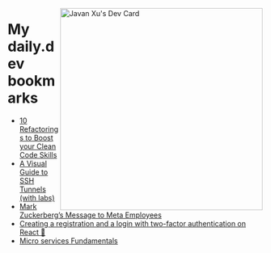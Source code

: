 
<a href="https://app.daily.dev/JavanXU"><img align="right" src="https://api.daily.dev/devcards/e45a150971844cd6959a94bb94e861ea.png?r=quw" width="400" alt="Javan Xu's Dev Card"/></a>

# My daily.dev bookmarks
<!-- daily.dev BOOKMARKS:START -->
- [10 Refactorings to Boost your Clean Code Skills](https://app.daily.dev/posts/2dOWAJnqI?utm_source=rss&utm_medium=bookmarks&utm_campaign=6ueXw3FRNQzpNtewCDbI6)
- [A Visual Guide to SSH Tunnels &lpar;with labs&rpar;](https://app.daily.dev/posts/R3ltZDW76?utm_source=rss&utm_medium=bookmarks&utm_campaign=6ueXw3FRNQzpNtewCDbI6)
- [Mark Zuckerberg’s Message to Meta Employees](https://app.daily.dev/posts/Z768ahyWD?utm_source=rss&utm_medium=bookmarks&utm_campaign=6ueXw3FRNQzpNtewCDbI6)
- [Creating a registration and a login with two-factor authentication on React 🤩](https://app.daily.dev/posts/7zAJG3zFg?utm_source=rss&utm_medium=bookmarks&utm_campaign=6ueXw3FRNQzpNtewCDbI6)
- [Micro services Fundamentals](https://app.daily.dev/posts/asQ-pjP0l?utm_source=rss&utm_medium=bookmarks&utm_campaign=6ueXw3FRNQzpNtewCDbI6)
<!-- daily.dev BOOKMARKS:END -->
